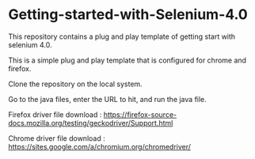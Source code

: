 # Getting-started-with-Selenium-4.0
This repository contains a plug and play template of getting start with selenium 4.0.

This is a simple plug and play template that is configured for chrome and firefox.

Clone the repository on the local system.

Go to the java files, enter the URL to hit, and run the java file.

Firefox driver file download : https://firefox-source-docs.mozilla.org/testing/geckodriver/Support.html

Chrome driver file download : https://sites.google.com/a/chromium.org/chromedriver/